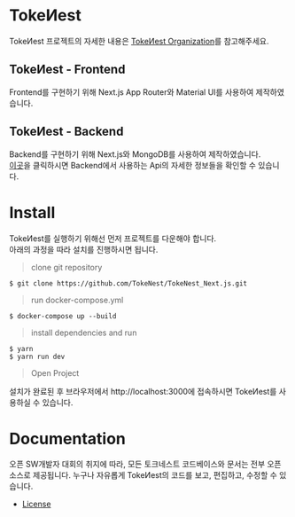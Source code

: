 # TokeИest
TokeИest 프로젝트의 자세한 내용은 [TokeИest Organization](https://github.com/TokeNest)를 참고해주세요.

## TokeИest - Frontend
Frontend를 구현하기 위해 Next.js App Router와 Material UI를 사용하여 제작하였습니다.

## TokeИest - Backend
Backend를 구현하기 위해 Next.js와 MongoDB를 사용하여 제작하였습니다.<br>
[이곳](./docs)을 클릭하시면 Backend에서 사용하는 Api의 자세한 정보들을 확인할 수 있습니다.

# Install
TokeИest를 실행하기 위해선 먼저 프로젝트를 다운해야 합니다.<br>
아래의 과정을 따라 설치를 진행하시면 됩니다.

> clone git repository
```
$ git clone https://github.com/TokeNest/TokeNest_Next.js.git
```

> run docker-compose.yml
```
$ docker-compose up --build
```

> install dependencies and run 
```
$ yarn
$ yarn run dev
```

> Open Project

설치가 완료된 후 브라우저에서 http://localhost:3000에 접속하시면 TokeИest를 사용하실 수 있습니다.

# Documentation

오픈 SW개발자 대회의 취지에 따라, 모든 토크네스트 코드베이스와 문서는 전부 오픈 소스로 제공됩니다. 누구나 자유롭게 TokeИest의 코드를 보고, 편집하고, 수정할 수 있습니다.

- [License](./LICENSE)
